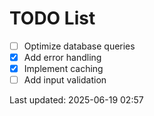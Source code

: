 # TODO List

- [ ] Optimize database queries
- [x] Add error handling
- [x] Implement caching
- [ ] Add input validation

Last updated: 2025-06-19 02:57
